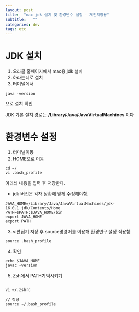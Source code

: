 ```yaml
---
layout: post
title:  "mac jdk 설치 및 환경변수 설정 - 개인저장용"
subtitle:   ""
categories: dev
tags: etc
--- 
```



# JDK 설치

1. 오라클 홈페이지에서 mac용 jdk 설치
2. 하라는데로 설치
3. 터미널에서 
```
java -version 
```
으로 설치 확인

JDK 기본 설치 경로는 **/Library/Java/JavaVirtualMachines** 이다

# 환경변수 설정

1. 터미널이동
2. HOME으로 이동
```
cd ~/  
vi .bash_profile
```

아래늬 내용을 입력 후 저장한다.

* jdk 버전은 각자 상황에 맞게 수정해야함.

```
JAVA_HOME=/Library/Java/JavaVirtualMachines/jdk-16.0.1.jdk/Contents/Home
PATH=$PATH:$JAVA_HOME/bin
export JAVA_HOME
export PATH
```

3. vi편집기 저장 후 source명령어를 이용해 환경변구 설정 적용함
```
source .bash_profile
```

4. 확인
```
echo $JAVA_HOME
javac -version
```

5. Zsh에서 PATH기억시키기

```

vi ~/.zshrc 

// 작성
source ~/.bash_profile
```

